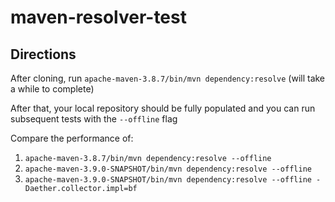 # maven-resolver-test

## Directions

After cloning, run `apache-maven-3.8.7/bin/mvn dependency:resolve` (will take a while to complete)

After that, your local repository should be fully populated and you can run subsequent tests with the `--offline` flag

Compare the performance of:

1. `apache-maven-3.8.7/bin/mvn dependency:resolve --offline`
2. `apache-maven-3.9.0-SNAPSHOT/bin/mvn dependency:resolve --offline`
3. `apache-maven-3.9.0-SNAPSHOT/bin/mvn dependency:resolve --offline -Daether.collector.impl=bf`
